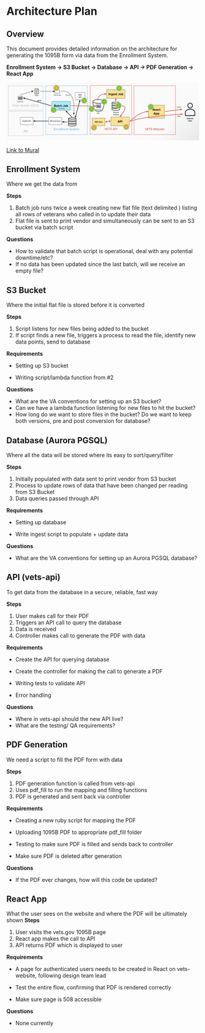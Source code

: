 Architecture Plan
=================

Overview
--------

This document provides detailed information on the architecture for generating the 1095B form via data from the Enrollment System.

**Enrollment System -> S3 Bucket -> Database -> API -> PDF Generation -> React App**

![](https://github.com/department-of-veterans-affairs/va.gov-team/blob/master/products/health-care/1095b-tax-form/research/tech/Screen%20Shot%202022-02-03%20at%205.04.33%20PM.png)

[Link to Mural](https://app.mural.co/t/innovationboards1199/m/innovationboards1199/1643907581165/b80fb9dbbef9a6beb4af59cbcfba076830226051?sender=u257b57923703399236fc7616)

Enrollment System
-----------------

Where we get the data from

**Steps**

1.  Batch job runs twice a week creating new flat file (text delimited ) listing all rows of veterans who called in to update their data
2.  Flat file is sent to print vendor and simultaneously can be sent to an S3 bucket via batch script

**Questions**

- How to validate that batch script is operational, deal with any potential downtime/etc?
- If no data has been updated since the last batch, will we receive an empty file? 


S3 Bucket
---------

Where the initial flat file is stored before it is converted

**Steps**

1.  Script listens for new files being added to the bucket
2.  If script finds a new file, triggers a process to read the file, identify new data points, send to database

**Requirements**

- Setting up S3 bucket

- Writing script/lambda function from #2

**Questions**

- What are the VA conventions for setting up an S3 bucket?
- Can we have a lambda function listening for new files to hit the bucket?
- How long do we want to store files in the bucket? Do we want to keep both versions, pre and post conversion for database?



Database (Aurora PGSQL)
-----------------------

Where all the data will be stored where its easy to sort/query/filter

**Steps**

1.  Initially populated with data sent to print vendor from S3 bucket
2.  Process to update rows of data that have been changed per reading from S3 Bucket
3.  Data queries passed through API

**Requirements**

- Setting up database

- Write ingest script to populate + update data

**Questions**

- What are the VA conventions for setting up an Aurora PGSQL database?

API (vets-api)
--------------

To get data from the database in a secure, reliable, fast way

**Steps**

1.  User makes call for their PDF
2.  Triggers an API call to query the database
3.  Data is received
4.  Controller makes call to generate the PDF with data

**Requirements**

- Create the API for querying database

- Create the controller for making the call to generate a PDF

- Writing tests to validate API

- Error handling

**Questions**

- Where in vets-api should the new API live?
- What are the testing/ QA requirements? 

PDF Generation
--------------

We need a script to fill the PDF form with data

**Steps**

1.  PDF generation function is called from vets-api
2.  Uses pdf_fill to run the mapping and filling functions
3.  PDF is generated and sent back via controller

**Requirements**

- Creating a new ruby script for mapping the PDF

- Uploading 1095B PDF to appropriate pdf_fill folder

- Testing to make sure PDF is filled and sends back to controller

- Make sure PDF is deleted after generation

**Questions**

- If the PDF ever changes, how will this code be updated?

React App
---------

What the user sees on the website and where the PDF will be ultimately shown **Steps**

1.  User visits the vets.gov 1095B page
2.  React app makes the call to API
3.  API returns PDF which is displayed to user

**Requirements**

- A page for authenticated users needs to be created in React on vets-website, following design team lead

- Test the entire flow, confirming that PDF is rendered correctly

- Make sure page is 508 accessible

**Questions**

- None currently
